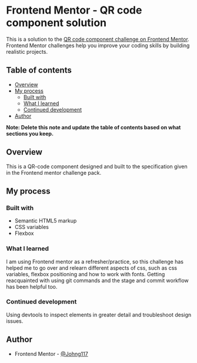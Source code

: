 # Frontend Mentor - QR code component solution

This is a solution to the [QR code component challenge on Frontend Mentor](https://www.frontendmentor.io/challenges/qr-code-component-iux_sIO_H). Frontend Mentor challenges help you improve your coding skills by building realistic projects. 

## Table of contents

- [Overview](#overview)
- [My process](#my-process)
  - [Built with](#built-with)
  - [What I learned](#what-i-learned)
  - [Continued development](#continued-development)
- [Author](#author)


**Note: Delete this note and update the table of contents based on what sections you keep.**

## Overview
This is a QR-code component designed and built to the specification given in the Frontend mentor challenge pack.

## My process

### Built with

- Semantic HTML5 markup
- CSS variables
- Flexbox

### What I learned

I am using Frontend mentor as a refresher/practice, so this challenge has helped me to go over and relearn different aspects of css, such as css variables, flexbox positioning and how to work with fonts. Getting reacquainted with using git commands and the stage and commit workflow has been helpful too.

### Continued development

Using devtools to inspect elements in greater detail and troubleshoot design issues.

## Author

- Frontend Mentor - [@Johng117](https://www.frontendmentor.io/profile/Johng117)

